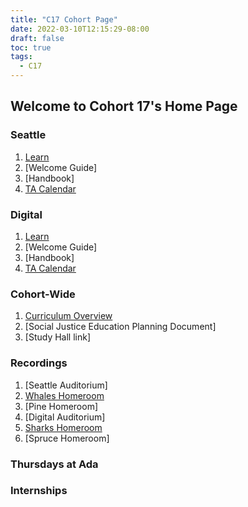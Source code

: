 ```yaml
---
title: "C17 Cohort Page"
date: 2022-03-10T12:15:29-08:00
draft: false
toc: true
tags:
  - C17
---
```


## Welcome to Cohort 17's Home Page

### Seattle

1. [Learn](https://learn-2.galvanize.com/cohorts/3166)
2. [Welcome Guide]
3. [Handbook]
4. [TA Calendar](https://discord.com/channels/@me/957838498860257311/958146856989388842)

### Digital

1. [Learn](https://learn-2.galvanize.com/cohorts/3169)
2. [Welcome Guide]
3. [Handbook]
4. [TA Calendar](https://calendar.google.com/calendar/u/0/embed?src=c_sbv0m6j4ft2kvi3utpemjh0ehg@group.calendar.google.com&ctz=America/Los_Angeles)

### Cohort-Wide

1. [Curriculum Overview](https://drive.google.com/file/d/1z9VWsPZqfd4MUEvG66_rD8oWp-iEbXzj/view?usp=sharing)
2. [Social Justice Education Planning Document]
3. [Study Hall link]

### Recordings

1. [Seattle Auditorium]
2. [Whales Homeroom](https://adaacademy.hosted.panopto.com/Panopto/Pages/Sessions/List.aspx#folderID=%22c7daaa8a-b678-40dc-a1ff-ad92015669db%22)
3. [Pine Homeroom]
4. [Digital Auditorium]
5. [Sharks Homeroom](https://adaacademy.hosted.panopto.com/Panopto/Pages/Sessions/List.aspx#folderID=%2249d721b0-30d5-4b5b-b835-ad920156d62c%22)
6. [Spruce Homeroom]

### Thursdays at Ada

### Internships
